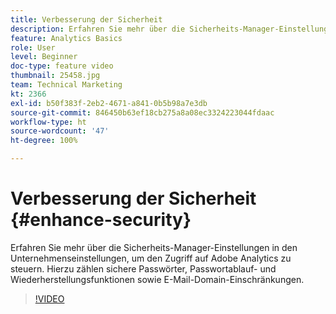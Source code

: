 ```yaml
---
title: Verbesserung der Sicherheit
description: Erfahren Sie mehr über die Sicherheits-Manager-Einstellungen in den Unternehmenseinstellungen, um den Zugriff auf Adobe Analytics zu steuern.
feature: Analytics Basics
role: User
level: Beginner
doc-type: feature video
thumbnail: 25458.jpg
team: Technical Marketing
kt: 2366
exl-id: b50f383f-2eb2-4671-a841-0b5b98a7e3db
source-git-commit: 846450b63ef18cb275a8a08ec3324223044fdaac
workflow-type: ht
source-wordcount: '47'
ht-degree: 100%

---
```


# Verbesserung der Sicherheit {#enhance-security}

Erfahren Sie mehr über die Sicherheits-Manager-Einstellungen in den Unternehmenseinstellungen, um den Zugriff auf Adobe Analytics zu steuern. Hierzu zählen sichere Passwörter, Passwortablauf- und Wiederherstellungsfunktionen sowie E-Mail-Domain-Einschränkungen.

>[!VIDEO](https://video.tv.adobe.com/v/25458/?quality=12)
